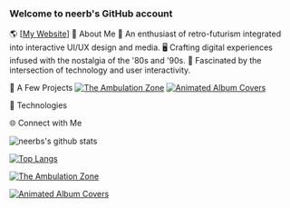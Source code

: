 ### Welcome to neerb's GitHub account

:earth_americas: [[My Website](http://nbreen.dev)]
👾 About Me
🎹 An enthusiast of retro-futurism integrated into interactive UI/UX design and media.
🖥️ Crafting digital experiences infused with the nostalgia of the '80s and '90s.
🌠 Fascinated by the intersection of technology and user interactivity.

🚀 A Few Projects
[![The Ambulation Zone](https://github-readme-stats.vercel.app/api/pin/?username=neerb&repo=ambulationzone-npm)](https://ambulate.net)
[![Animated Album Covers](https://github-readme-stats.vercel.app/api/pin/?username=neerb&repo=animated-album-covers)](https://neerb.github.io/animated-album-covers/)

💾 Technologies



🌐 Connect with Me

![neerbs's github stats](https://github-readme-stats.vercel.app/api?username=neerb)


[![Top Langs](https://github-readme-stats.vercel.app/api/top-langs/?username=neerb)](https://github.com/neerb/github-readme-stats)


[![The Ambulation Zone](https://github-readme-stats.vercel.app/api/pin/?username=neerb&repo=ambulationzone-npm)](https://ambulate.net)

[![Animated Album Covers](https://github-readme-stats.vercel.app/api/pin/?username=neerb&repo=animated-album-covers)](https://neerb.github.io/animated-album-covers/)



<!--
**neerb/neerb** is a ✨ _special_ ✨ repository because its `README.md` (this file) appears on your GitHub profile.

Here are some ideas to get you started:

- 🔭 I’m currently working on ...
- 🌱 I’m currently learning ...
- 👯 I’m looking to collaborate on ...
- 🤔 I’m looking for help with ...
- 💬 Ask me about ...
- 📫 How to reach me: ...
- 😄 Pronouns: ...
- ⚡ Fun fact: ...
-->
